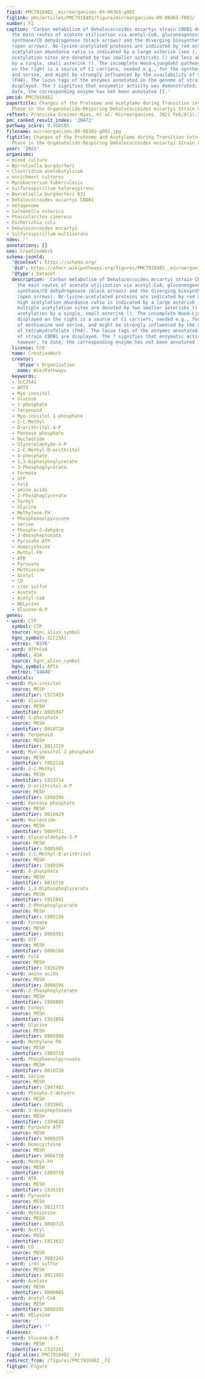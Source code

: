 ```yaml
---
figid: PMC7918482__microorganisms-09-00365-g002
figlink: pmc/articles/PMC7918482/figure/microorganisms-09-00365-f002/
number: F2
caption: 'Carbon metabolism of Dehalococcoides mccartyi strain CBDB1 demonstrating
  the main routes of acetate utilization via acetyl-CoA, gluconeogenesis, and acetyl-CoA
  synthase/CO dehydrogenase (black arrows) and the diverging biosynthetic pathways
  (open arrows). Nε-lysine-acetylated proteins are indicated by red asterisks: A high
  acetylation abundance ratio is indicated by a large asterisk (see ), while multiple
  acetylation sites are denoted by two smaller asterisks () and less abundant acetylation
  by a single, small asterisk (). The incomplete Wood–Ljungdahl pathway displayed
  on the right is a source of C1 carriers, needed e.g., for the synthesis of methionine
  and serine, and might be strongly influenced by the availability of tetrahydrofolate
  (FH4). The locus tags of the enzymes annotated in the genome of strain CBDB1 are
  displayed. The ? signifies that enzymatic activity was demonstrated; however, to
  date, the corresponding enzyme has not been annotated [].'
pmcid: PMC7918482
papertitle: Changes of the Proteome and Acetylome during Transition into the Stationary
  Phase in the Organohalide-Respiring Dehalococcoides mccartyi Strain CBDB1.
reftext: Franziska Greiner-Haas, et al. Microorganisms. 2021 Feb;9(2):365.
pmc_ranked_result_index: '20472'
pathway_score: 0.958585
filename: microorganisms-09-00365-g002.jpg
figtitle: Changes of the Proteome and Acetylome during Transition into the Stationary
  Phase in the Organohalide-Respiring Dehalococcoides mccartyi Strain CBDB1
year: '2021'
organisms:
- mixed culture
- Borreliella burgdorferi
- Clostridium acetobutylicum
- enrichment cultures
- Mycobacterium tuberculosis
- Sulfurospirillum halorespirans
- Borreliella burgdorferi B31
- Dehalococcoides mccartyi CBDB1
- metagenome
- Salmonella enterica
- Phascolarctos cinereus
- Escherichia coli
- Dehalococcoides mccartyi
- Sulfurospirillum multivorans
ndex: ''
annotations: []
seo: CreativeWork
schema-jsonld:
  '@context': https://schema.org/
  '@id': https://pfocr.wikipathways.org/figures/PMC7918482__microorganisms-09-00365-g002.html
  '@type': Dataset
  description: 'Carbon metabolism of Dehalococcoides mccartyi strain CBDB1 demonstrating
    the main routes of acetate utilization via acetyl-CoA, gluconeogenesis, and acetyl-CoA
    synthase/CO dehydrogenase (black arrows) and the diverging biosynthetic pathways
    (open arrows). Nε-lysine-acetylated proteins are indicated by red asterisks: A
    high acetylation abundance ratio is indicated by a large asterisk (see ), while
    multiple acetylation sites are denoted by two smaller asterisks () and less abundant
    acetylation by a single, small asterisk (). The incomplete Wood–Ljungdahl pathway
    displayed on the right is a source of C1 carriers, needed e.g., for the synthesis
    of methionine and serine, and might be strongly influenced by the availability
    of tetrahydrofolate (FH4). The locus tags of the enzymes annotated in the genome
    of strain CBDB1 are displayed. The ? signifies that enzymatic activity was demonstrated;
    however, to date, the corresponding enzyme has not been annotated [].'
  license: CC0
  name: CreativeWork
  creator:
    '@type': Organization
    name: WikiPathways
  keywords:
  - SLC25A1
  - APTX
  - Myo-inositol
  - Glucose
  - 1-phosphate
  - Terpenoid
  - Myo-inositol 1-phosphate
  - 2-C-Methyl
  - D-erithritol-4-P
  - Pentose phosphate
  - Nucleotide
  - Glyceraldehyde-3-P
  - 2-C-Methyl-D-erithritol
  - 4-phosphate
  - 1,3-Diphosphoglycerate
  - 3-Phosphoglycerate
  - Formate
  - GTP
  - FolE
  - amino acids
  - 2-Phosphoglycerate
  - Formyl
  - Glycine
  - Methylene-FH
  - Phosphoenolpyruvate
  - Serine
  - Phospho-2-dehydro
  - 3-deoxyheptonate
  - Pyruvate ATP
  - Homocysteine
  - Methyl-FH
  - ATR
  - Pyruvate
  - Methionine
  - Acetyl
  - CO
  - iron sulfur
  - Acetate
  - Acetyl-CoA
  - NELysine
  - Glucose-6-P
genes:
- word: СТР
  symbol: CTP
  source: hgnc_alias_symbol
  hgnc_symbol: SLC25A1
  entrez: '6576'
- word: АТР+СоA
  symbol: AOA
  source: hgnc_alias_symbol
  hgnc_symbol: APTX
  entrez: '54840'
chemicals:
- word: Myo-inositol
  source: MESH
  identifier: C572459
- word: Glucose
  source: MESH
  identifier: D005947
- word: 1-phosphate
  source: MESH
  identifier: D010710
- word: Terpenoid
  source: MESH
  identifier: D013729
- word: Myo-inositol 1-phosphate
  source: MESH
  identifier: C052128
- word: 2-C-Methyl
  source: MESH
  identifier: C023714
- word: D-erithritol-4-P
  source: MESH
  identifier: C040396
- word: Pentose phosphate
  source: MESH
  identifier: D010429
- word: Nucleotide
  source: MESH
  identifier: D009711
- word: Glyceraldehyde-3-P
  source: MESH
  identifier: D005985
- word: 2-C-Methyl-D-erithritol
  source: MESH
  identifier: C040396
- word: 4-phosphate
  source: MESH
  identifier: D010710
- word: 1,3-Diphosphoglycerate
  source: MESH
  identifier: C015891
- word: 3-Phosphoglycerate
  source: MESH
  identifier: C005156
- word: Formate
  source: MESH
  identifier: D005561
- word: GTP
  source: MESH
  identifier: D006160
- word: FolE
  source: MESH
  identifier: C026299
- word: amino acids
  source: MESH
  identifier: D000596
- word: 2-Phosphoglycerate
  source: MESH
  identifier: C008885
- word: Formyl
  source: MESH
  identifier: C053858
- word: Glycine
  source: MESH
  identifier: D005998
- word: Methylene-FH
  source: MESH
  identifier: C069719
- word: Phosphoenolpyruvate
  source: MESH
  identifier: D010728
- word: Serine
  source: MESH
  identifier: C047902
- word: Phospho-2-dehydro
  source: MESH
  identifier: C033601
- word: 3-deoxyheptonate
  source: MESH
  identifier: C039620
- word: Pyruvate ATP
  source: MESH
  identifier: D000255
- word: Homocysteine
  source: MESH
  identifier: D006710
- word: Methyl-FH
  source: MESH
  identifier: C069719
- word: ATR
  source: MESH
  identifier: C035593
- word: Pyruvate
  source: MESH
  identifier: D011773
- word: Methionine
  source: MESH
  identifier: D008715
- word: Acetyl
  source: MESH
  identifier: C011632
- word: CO
  source: MESH
  identifier: D002245
- word: iron sulfur
  source: MESH
  identifier: D013455
- word: Acetate
  source: MESH
  identifier: D000085
- word: Acetyl-CoA
  source: MESH
  identifier: D000105
- word: NELysine
  source: ''
  identifier: ''
diseases:
- word: Glucose-6-P
  source: MESH
  identifier: C537241
figid_alias: PMC7918482__F2
redirect_from: /figures/PMC7918482__F2
figtype: Figure
---
```

